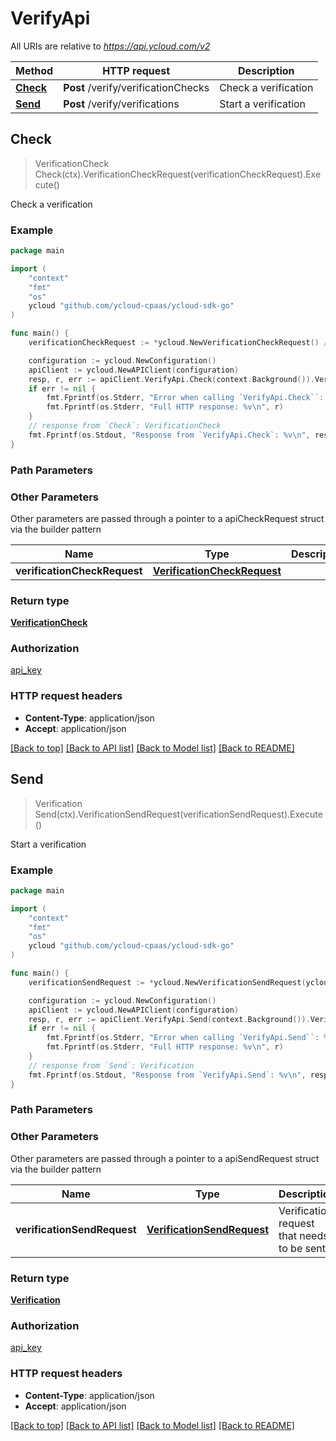 # VerifyApi

All URIs are relative to *https://api.ycloud.com/v2*

Method | HTTP request | Description
------------- | ------------- | -------------
[**Check**](VerifyApi.md#Check) | **Post** /verify/verificationChecks | Check a verification
[**Send**](VerifyApi.md#Send) | **Post** /verify/verifications | Start a verification



## Check

> VerificationCheck Check(ctx).VerificationCheckRequest(verificationCheckRequest).Execute()

Check a verification



### Example

```go
package main

import (
    "context"
    "fmt"
    "os"
    ycloud "github.com/ycloud-cpaas/ycloud-sdk-go"
)

func main() {
    verificationCheckRequest := *ycloud.NewVerificationCheckRequest() // VerificationCheckRequest | 

    configuration := ycloud.NewConfiguration()
    apiClient := ycloud.NewAPIClient(configuration)
    resp, r, err := apiClient.VerifyApi.Check(context.Background()).VerificationCheckRequest(verificationCheckRequest).Execute()
    if err != nil {
        fmt.Fprintf(os.Stderr, "Error when calling `VerifyApi.Check``: %v\n", err)
        fmt.Fprintf(os.Stderr, "Full HTTP response: %v\n", r)
    }
    // response from `Check`: VerificationCheck
    fmt.Fprintf(os.Stdout, "Response from `VerifyApi.Check`: %v\n", resp)
}
```

### Path Parameters



### Other Parameters

Other parameters are passed through a pointer to a apiCheckRequest struct via the builder pattern


Name | Type | Description  | Notes
------------- | ------------- | ------------- | -------------
 **verificationCheckRequest** | [**VerificationCheckRequest**](VerificationCheckRequest.md) |  | 

### Return type

[**VerificationCheck**](VerificationCheck.md)

### Authorization

[api_key](../README.md#api_key)

### HTTP request headers

- **Content-Type**: application/json
- **Accept**: application/json

[[Back to top]](#) [[Back to API list]](../README.md#documentation-for-api-endpoints)
[[Back to Model list]](../README.md#documentation-for-models)
[[Back to README]](../README.md)


## Send

> Verification Send(ctx).VerificationSendRequest(verificationSendRequest).Execute()

Start a verification



### Example

```go
package main

import (
    "context"
    "fmt"
    "os"
    ycloud "github.com/ycloud-cpaas/ycloud-sdk-go"
)

func main() {
    verificationSendRequest := *ycloud.NewVerificationSendRequest(ycloud.VerificationChannel("sms"), "+16315551111") // VerificationSendRequest | Verification request that needs to be sent.

    configuration := ycloud.NewConfiguration()
    apiClient := ycloud.NewAPIClient(configuration)
    resp, r, err := apiClient.VerifyApi.Send(context.Background()).VerificationSendRequest(verificationSendRequest).Execute()
    if err != nil {
        fmt.Fprintf(os.Stderr, "Error when calling `VerifyApi.Send``: %v\n", err)
        fmt.Fprintf(os.Stderr, "Full HTTP response: %v\n", r)
    }
    // response from `Send`: Verification
    fmt.Fprintf(os.Stdout, "Response from `VerifyApi.Send`: %v\n", resp)
}
```

### Path Parameters



### Other Parameters

Other parameters are passed through a pointer to a apiSendRequest struct via the builder pattern


Name | Type | Description  | Notes
------------- | ------------- | ------------- | -------------
 **verificationSendRequest** | [**VerificationSendRequest**](VerificationSendRequest.md) | Verification request that needs to be sent. | 

### Return type

[**Verification**](Verification.md)

### Authorization

[api_key](../README.md#api_key)

### HTTP request headers

- **Content-Type**: application/json
- **Accept**: application/json

[[Back to top]](#) [[Back to API list]](../README.md#documentation-for-api-endpoints)
[[Back to Model list]](../README.md#documentation-for-models)
[[Back to README]](../README.md)

